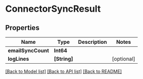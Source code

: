 # ConnectorSyncResult

## Properties
Name | Type | Description | Notes
------------ | ------------- | ------------- | -------------
**emailSyncCount** | **Int64** |  | 
**logLines** | **[String]** |  | [optional] 

[[Back to Model list]](../README#documentation-for-models) [[Back to API list]](../README#documentation-for-api-endpoints) [[Back to README]](../README)



